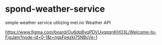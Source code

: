 # spond-weather-service
simple weather service utilizing met.no Weather API 

https://www.figma.com/board/Ou6dpByqPDVUvqqgnKHO3L/Welcome-to-FigJam?node-id=0-1&t=ngsFpezkl75NBcVe-1